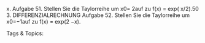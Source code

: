 x.
Aufgabe 51. Stellen Sie die Taylorreihe um x0= 2auf zu
f(x) = exp( x/2).50 3. DIFFERENZIALRECHNUNG
Aufgabe 52. Stellen Sie die Taylorreihe um x0=−1auf zu
f(x) = exp(2 −x).

   Tags & Topics:
   